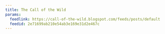 ```yaml
---
title: The Call of the Wild
params:
  feedlink: https://call-of-the-wild.blogspot.com/feeds/posts/default
  feedid: 2e71699ab210e54ab3e169e31d2e467c
---
```

